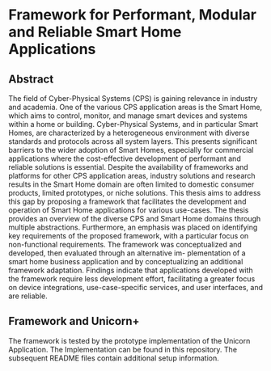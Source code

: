 # Framework for Performant, Modular and Reliable Smart Home Applications

## Abstract 

The field of Cyber-Physical Systems (CPS) is gaining relevance in industry and academia. One of the various CPS application areas is the Smart Home, which aims to control, monitor, and manage smart devices and systems within a home or building. Cyber-Physical Systems, and in particular Smart Homes, are characterized by a heterogeneous environment with diverse standards and protocols across all system layers. This presents significant barriers to the wider adoption of Smart Homes, especially for commercial applications where the cost-effective development of performant and reliable solutions is essential.
Despite the availability of frameworks and platforms for other CPS application areas, industry solutions and research results in the Smart Home domain are often limited to domestic consumer products, limited prototypes, or niche solutions. This thesis aims to address this gap by proposing a framework that facilitates the development and operation of Smart Home applications for various use-cases.
The thesis provides an overview of the diverse CPS and Smart Home domains through multiple abstractions. Furthermore, an emphasis was placed on identifying key requirements of the proposed framework, with a particular focus on non-functional requirements. The framework was conceptualized and developed, then evaluated through an alternative im- plementation of a smart home business application and by conceptualizing an additional framework adaptation.
Findings indicate that applications developed with the framework require less development effort, facilitating a greater focus on device integrations, use-case-specific services, and user interfaces, and are reliable.

## Framework and Unicorn+ 
The framework is tested by the prototype implementation of the Unicorn Application. The Implementation can be found in this repository. 
The subsequent README files contain additional setup information. 

